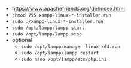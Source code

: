 - https://www.apachefriends.org/de/index.html
- `chmod 755 xampp-linux-*-installer.run`
- `sudo ./xampp-linux-*-installer.run`
- `sudo /opt/lampp/lampp start`
- `sudo /opt/lampp/lampp stop`
- optional
  - `sudo /opt/lampp/manager-linux-x64.run`
  - `sudo /opt/lampp/lampp restart`
  - `sudo nano /opt/lampp/etc/php.ini`
